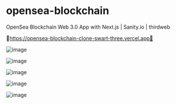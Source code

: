 ﻿# opensea-blockchain
OpenSea Blockchain Web 3.0 App with Next.js | Sanity.io | thirdweb

🎉https://opensea-blockchain-clone-swart-three.vercel.app🎉

![image](https://user-images.githubusercontent.com/38008294/168606929-d86cd295-57d9-45c3-82ab-92eb86969d70.png)

![image](https://user-images.githubusercontent.com/38008294/168607076-291fc494-1694-4575-98de-8c53c1025af9.png)

![image](https://user-images.githubusercontent.com/38008294/168607141-5809cda8-764d-4e40-b4f2-534655693b89.png)

![image](https://user-images.githubusercontent.com/38008294/168607259-d82c6b66-6dcc-4c5c-9350-fecb1d9962f1.png)

![image](https://user-images.githubusercontent.com/38008294/168607451-1de3e98d-43de-4ca5-9d7b-7cb51d8cc4c8.png)